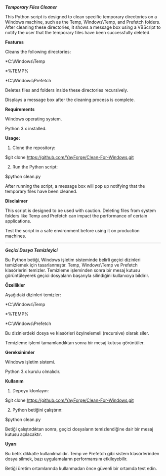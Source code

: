***Temporary Files Cleaner***

This Python script is designed to clean specific temporary directories on a Windows machine, such as the Temp, Windows\Temp, and Prefetch folders. After cleaning these directories, it shows a message box using a VBScript to notify the user that the temporary files have been successfully deleted.

**Features**

Cleans the following directories:

*C:\Windows\Temp

*%TEMP%

*C:\Windows\Prefetch

Deletes files and folders inside these directories recursively.

Displays a message box after the cleaning process is complete.

**Requirements**

Windows operating system.

Python 3.x installed.

**Usage:**

1. Clone the repository:

$git clone https://github.com/YayForge/Clean-For-Windows.git

2. Run the Python script:

$python clean.py

After running the script, a message box will pop up notifying that the temporary files have been cleaned.

**Disclaimer**

This script is designed to be used with caution. Deleting files from system folders like Temp and Prefetch can impact the performance of certain applications.

Test the script in a safe environment before using it on production machines.

*******************************************************************************************************************************************************************************************************************************************************************************

***Geçici Dosya Temizleyici***

Bu Python betiği, Windows işletim sisteminde belirli geçici dizinleri temizlemek için tasarlanmıştır. Temp, Windows\Temp ve Prefetch klasörlerini temizler. Temizleme işleminden sonra bir mesaj kutusu görüntüleyerek geçici dosyaların başarıyla silindiğini kullanıcıya bildirir.

**Özellikler**

Aşağıdaki dizinleri temizler:

*C:\Windows\Temp

*%TEMP%

*C:\Windows\Prefetch

Bu dizinlerdeki dosya ve klasörleri özyinelemeli (recursive) olarak siler.

Temizleme işlemi tamamlandıktan sonra bir mesaj kutusu görüntüler.

**Gereksinimler**

Windows işletim sistemi.

Python 3.x kurulu olmalıdır.

**Kullanım**

1. Depoyu klonlayın:

$git clone https://github.com/YayForge/Clean-For-Windows.git

2. Python betiğini çalıştırın:

$python clean.py

Betiği çalıştırdıktan sonra, geçici dosyaların temizlendiğine dair bir mesaj kutusu açılacaktır.

**Uyarı**

Bu betik dikkatle kullanılmalıdır. Temp ve Prefetch gibi sistem klasörlerinden dosya silmek, bazı uygulamaların performansını etkileyebilir.

Betiği üretim ortamlarında kullanmadan önce güvenli bir ortamda test edin.
